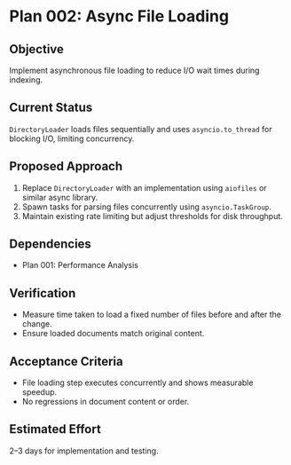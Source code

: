 # Plan 002: Async File Loading

## Objective
Implement asynchronous file loading to reduce I/O wait times during indexing.

## Current Status
`DirectoryLoader` loads files sequentially and uses `asyncio.to_thread` for blocking I/O, limiting concurrency.

## Proposed Approach
1. Replace `DirectoryLoader` with an implementation using `aiofiles` or similar async library.
2. Spawn tasks for parsing files concurrently using `asyncio.TaskGroup`.
3. Maintain existing rate limiting but adjust thresholds for disk throughput.

## Dependencies
- Plan 001: Performance Analysis

## Verification
- Measure time taken to load a fixed number of files before and after the change.
- Ensure loaded documents match original content.

## Acceptance Criteria
- File loading step executes concurrently and shows measurable speedup.
- No regressions in document content or order.

## Estimated Effort
2–3 days for implementation and testing.
